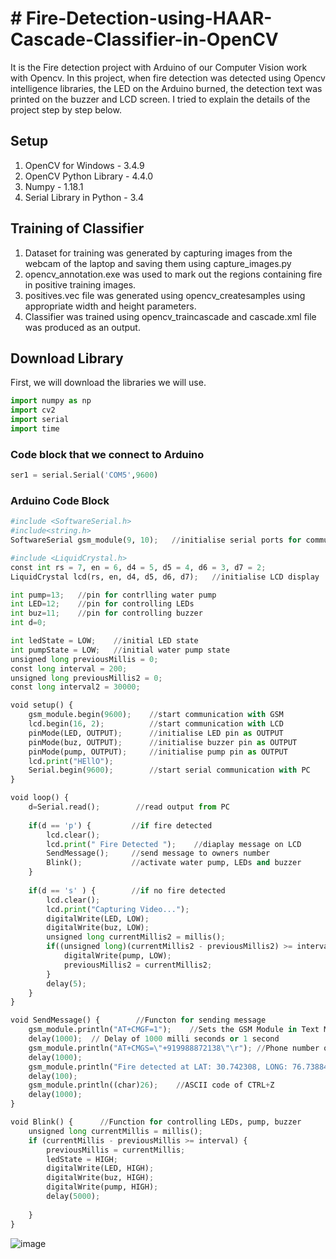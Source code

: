 
# # Fire-Detection-using-HAAR-Cascade-Classifier-in-OpenCV
It is the Fire detection project with Arduino of our Computer Vision work with Opencv. In this project, when fire detection was detected using Opencv intelligence libraries, the LED on the Arduino burned, the detection text was printed on the buzzer and LCD screen. I tried to explain the details of the project step by step below.


## Setup
1. OpenCV for Windows - 3.4.9
2. OpenCV Python Library - 4.4.0
3. Numpy - 1.18.1
4. Serial Library in Python - 3.4

## Training of Classifier
1. Dataset for training was generated by capturing images from the webcam of the laptop and saving them using capture_images.py
2. opencv_annotation.exe was used to mark out the regions containing fire in positive training images.
3. positives.vec file was generated using opencv_createsamples using appropriate width and height parameters.
4. Classifier was trained using opencv_traincascade and cascade.xml file was produced as an output.

## Download Library 

First, we will download the libraries we will use.
```Python
import numpy as np
import cv2
import serial
import time

```

### Code block that we connect to Arduino


```Python
ser1 = serial.Serial('COM5',9600)
```
### Arduino Code Block

```Python
#include <SoftwareSerial.h>
#include<string.h>
SoftwareSerial gsm_module(9, 10);   //initialise serial ports for communication with GSM module

#include <LiquidCrystal.h>
const int rs = 7, en = 6, d4 = 5, d5 = 4, d6 = 3, d7 = 2;
LiquidCrystal lcd(rs, en, d4, d5, d6, d7);   //initialise LCD display

int pump=13;   //pin for contrlling water pump
int LED=12;    //pin for controlling LEDs
int buz=11;    //pin for controlling buzzer
int d=0;

int ledState = LOW;    //initial LED state
int pumpState = LOW;   //initial water pump state
unsigned long previousMillis = 0; 
const long interval = 200;  
unsigned long previousMillis2 = 0; 
const long interval2 = 30000;  

void setup() {
    gsm_module.begin(9600);    //start communication with GSM
    lcd.begin(16, 2);          //start communication with LCD
    pinMode(LED, OUTPUT);      //initialise LED pin as OUTPUT
    pinMode(buz, OUTPUT);      //initialise buzzer pin as OUTPUT
    pinMode(pump, OUTPUT);     //initialise pump pin as OUTPUT
    lcd.print("HEllO");
    Serial.begin(9600);        //start serial communication with PC
}

void loop() {
    d=Serial.read();        //read output from PC
   
    if(d == 'p') {         //if fire detected
        lcd.clear();
        lcd.print(" Fire Detected ");    //diaplay message on LCD
        SendMessage();     //send message to owners number
        Blink();           //activate water pump, LEDs and buzzer
    }
  
    if(d == 's' ) {        //if no fire detected
        lcd.clear();
        lcd.print("Capturing Video...");    
        digitalWrite(LED, LOW); 
        digitalWrite(buz, LOW); 
        unsigned long currentMillis2 = millis();
        if((unsigned long)(currentMillis2 - previousMillis2) >= interval2) {   
            digitalWrite(pump, LOW);
            previousMillis2 = currentMillis2;
        }
        delay(5);
    }
}

void SendMessage() {        //Functon for sending message
    gsm_module.println("AT+CMGF=1");    //Sets the GSM Module in Text Mode
    delay(1000);  // Delay of 1000 milli seconds or 1 second
    gsm_module.println("AT+CMGS=\"+919988872138\"\r"); //Phone number on which alert is sent
    delay(1000);
    gsm_module.println("Fire detected at LAT: 30.742308, LONG: 76.738843");    //SMS alert
    delay(100);
    gsm_module.println((char)26);    //ASCII code of CTRL+Z
    delay(1000);
}

void Blink() {      //Function for controlling LEDs, pump, buzzer
    unsigned long currentMillis = millis();
    if (currentMillis - previousMillis >= interval) {
        previousMillis = currentMillis;
        ledState = HIGH;
        digitalWrite(LED, HIGH);
        digitalWrite(buz, HIGH);
        digitalWrite(pump, HIGH);
        delay(5000);
        
    }
}

```
![image](https://user-images.githubusercontent.com/67556543/182863449-db1e2caf-c51b-44a1-adaa-6ed1f4e74555.png)
